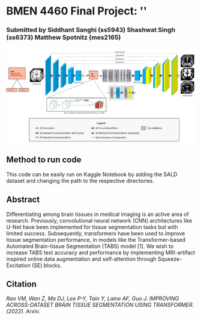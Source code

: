 # BMEN 4460 Final Project: ''

### Submitted by Siddhant Sanghi (ss5943) Shashwat Singh (ss6373) Matthew Spotnitz (mes2165)

![alt text](https://github.com/s10singh97/BME_Final_Project/blob/main/architecture.jpg?raw=true)


## Method to run code
This code can be easily run on Kaggle Notebook by adding the SALD dataset and changing the path to the respective directories.

## Abstract

Differentiating among brain tissues in medical imaging is an active area of research.  Previously, convolutional neural network (CNN) architectures like U-Net have been implemented for tissue segmentation tasks but with limited success.  Subsequently, transformers have been used to improve tissue segmentation performance, in models like the Transformer-based Automated Brain-tissue Segmentation (TABS) model [1]. We wish to increase TABS test accuracy and performance by implementing MRI-artifact inspired online data augmentation and self-attention through Squeeze-Excitation (SE) blocks.


## Citation

*Rao VM, Wan Z, Ma DJ, Lee P-Y, Tain Y, Laine AF, Guo  J. IMPROVING ACROSS-DATASET BRAIN TISSUE SEGMENTATION USING TRANSFORMER. (2022). Arxiv.*
